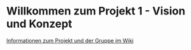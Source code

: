 # Willkommen zum Projekt 1 - Vision und Konzept

[Informationen zum Projekt und der Gruppe im Wiki](https://github.com/Narua2010/Projekt-1-Vision-und-Konzept/wiki/Home)
